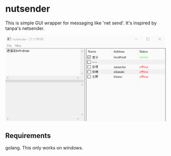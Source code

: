 # nutsender

This is simple GUI wrapper for messaging like 'net send'.
It's inspired by tanpa's netsender.

![](https://raw.githubusercontent.com/inazak/nutsender/master/misc/sample1.gif)

## Requirements

golang. This only works on windows.

